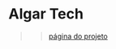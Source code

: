 # Algar Tech
>> [página do projeto](https://github.com/maratonadev/desafio-4-2021/blob/main/doc/instructions/pt.md)
